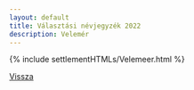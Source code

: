 ```yaml
---
layout: default
title: Választási névjegyzék 2022
description: Velemér
---
```


{% include settlementHTMLs/Velemeer.html %}

[Vissza](./)